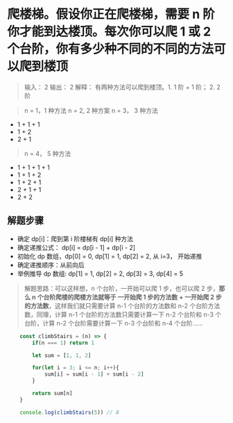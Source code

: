 # 爬楼梯。假设你正在爬楼梯，需要 n 阶你才能到达楼顶。每次你可以爬 1 或 2 个台阶，你有多少种不同的不同的方法可以爬到楼顶

> 输入： 2
> 输出： 2
> 解释： 有两种方法可以爬到楼顶。1. 1 阶 + 1 阶； 2. 2 阶

> n = 1，1 种方法
> n = 2, 2 种方案
> n = 3， 3 种方法

- 1 + 1 + 1
- 1 + 2
- 2 + 1

> n = 4， 5 种方法

- 1 + 1 + 1 + 1
- 1 + 1 + 2
- 1 + 2 + 1
- 2 + 1 + 1
- 2 + 2

## 解题步骤

- 确定 dp[i]：爬到第 i 阶楼梯有 dp[i] 种方法
- 确定递推公式： dp[i] = dp[i - 1] + dp[i - 2]
- 初始化 dp 数组，dp[0] = 0, dp[1] = 1, dp[2] = 2, 从 i=3， 开始递推
- 确定递推顺序：从前向后
- 举例推导 dp 数组: dp[1] = 1, dp[2] = 2, dp[3] = 3, dp[4] = 5

> 解题思路：可以这样想，n 个台阶，一开始可以爬 1 步，也可以爬 2 步，**那么 n 个台阶爬楼的爬楼方法就等于 一开始爬 1 步的方法数 + 一开始爬 2 步的方法数**，这样我们就只需要计算 n-1 个台阶的方法数和 n-2 个台阶方法数，同理，计算 n-1 个台阶的方法数只需要计算一下 n-2 个台阶和 n-3 个台阶，计算 n-2 个台阶需要计算一下 n-3 个台阶和 n-4 个台阶……

```JavaScript
    const climbStairs = (n) => {
        if(n === 1) return 1

        let sum = [1, 1, 2]

        for(let i = 3; i <= n; i++){
            sum[i] = sum[i - 1] + sum[i - 2]
        }

        return sum[n]
    }

    console.log(climbStairs(5)) // 8
```

